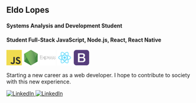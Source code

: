 <article>
  <h2>Eldo Lopes</h2>  
  <h4>Systems Analysis and Development Student</h4>
  <h4>Student Full-Stack JavaScript, Node.js, React, React Native</h4>
  <p>
    <a href="https://github.com/topics/javascript" rel="nofollow"><img src="https://raw.githubusercontent.com/github/explore/80688e429a7d4ef2fca1e82350fe8e3517d3494d/topics/javascript/javascript.png" alt="JS" width=40 height=40 ctarget='_blank' name="link" class="toggleLink"></a>
  <a href="https://github.com/topics/nodejs"><img src="https://raw.githubusercontent.com/github/explore/80688e429a7d4ef2fca1e82350fe8e3517d3494d/topics/nodejs/nodejs.png" alt="Node" width=40 height=40 ctarget='_blank' name="link" class="toggleLink"></a>
  <a href="https://github.com/topics/express" rel="nofollow"><img src="https://raw.githubusercontent.com/github/explore/80688e429a7d4ef2fca1e82350fe8e3517d3494d/topics/express/express.png" alt="Express" width=40 height=40 ctarget='_blank' name="link" class="toggleLink"></a>
  <a href="https://github.com/topics/react" rel="nofollow"><img src="https://raw.githubusercontent.com/github/explore/80688e429a7d4ef2fca1e82350fe8e3517d3494d/topics/react/react.png" alt="React" width=40 height=40 ctarget='_blank' name="link"></a>
  <a href="https://github.com/topics/bootstrap" rel="nofollow"><img src="https://raw.githubusercontent.com/github/explore/80688e429a7d4ef2fca1e82350fe8e3517d3494d/topics/bootstrap/bootstrap.png" alt="Bootstrap" width=40 height=40 ctarget='_blank' name="link" class="toggleLink"></a>
  </p>
</article> 
<div>    
<p>Starting a new career as a web developer. I hope to contribute to society with this new experience.</p>
<p> <a href="https://www.linkedin.com/in/eldo-lopes-572a21a0/" rel="nofollow"><img src="https://content.linkedin.com/content/dam/me/business/en-us/amp/brand-site/v2/bg/LI-Bug.svg.original.svg" alt="LinkedIn" width=60 height=40 >
  <a href="https://api.whatsapp.com/send?phone=5527997886095" rel="nofollow"><img src="https://upload.wikimedia.org/wikipedia/commons/thumb/1/19/WhatsApp_logo-color-vertical.svg/1200px-WhatsApp_logo-color-vertical.svg.png" alt="LinkedIn" width=40 height=40 >
</div>
<!--
**eldolopes/eldolopes** is a ✨ _special_ ✨ repository because its `README.md` (this file) appears on your GitHub profile.

Here are some ideas to get you started:

- 🔭 I’m currently working on ...
- 🌱 I’m currently learning ...
- 👯 I’m looking to collaborate on ...
- 🤔 I’m looking for help with ...
- 💬 Ask me about ...
- 📫 How to reach me: ...
- 😄 Pronouns: ...
- ⚡ Fun fact: ...
-->

